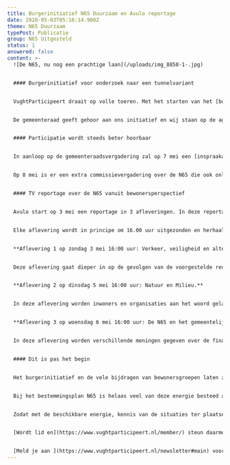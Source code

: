 ```yaml
---
title: Burgerinitiatief N65 Duurzaam en Avulo reportage
date: 2020-05-03T05:16:14.908Z
theme: N65 Duurzaam
typePost: Publicatie
group: N65 Uitgesteld
status: 1
answered: false
content: >-
  ![De N65, nu nog een prachtige laan](/uploads/img_8858-1-.jpg)


  #### Burgerinitiatief voor onderzoek naar een tunnelvariant


  VughtParticipeert draait op volle toeren. Met het starten van het [burgerinitiatief](https://www.vughtparticipeert.nl/post/n65-besluitvorming-is-onzuiver-onvolledig-en-onverstandig/ab6d8024bdf8c7a0398f31fdc021363d) N65 Duurzaam, om een tunnelvariant te laten onderzoeken, hebben wij vele inwoners van Vught in beweging gekregen. Inmiddels zijn er meer dan 350 handtekeningen onder dit initiatief gezet en dat aantal loopt dagelijks verder op.


  De gemeenteraad geeft gehoor aan ons initiatief en wij staan op de agenda van de gemeenteraadsvergadering van 14 mei. Eerst komen wij aan het woord, daarna wordt het bestemmingsplan N65 besproken, of niet als eerst tot een onderzoek naar een tunnelvariant wordt besloten.


  #### Participatie wordt steeds beter hoorbaar


  In aanloop op de gemeenteraadsvergadering zal op 7 mei een [inspraakavond](https://gemeenteraad.vught.nl/inspraakavond-gewijzigde-vaststelling-bestemmingsplan-n65-vught) over het bestemmingsplan N65 worden gehouden. Daar kan door inwoners worden ingesproken en velen hebben zich hiervoor reeds gemeld, ook VughtParticipeert. Ook 7 mei wordt een historische avond voor Vught en kan live worden gevolgd. Details hierover worden nog gepubliceerd.


  Op 8 mei is er een extra commissievergadering over de N65 die ook online kan worden gevolgd.


  #### TV reportage over de N65 vanuit bewonersperspectief


  Avulo start op 3 mei een reportage in 3 afleveringen. In deze reportage worden diverse bewonersgroepen en organisaties aan het woord gelaten. Zij leggen uit wat de voorgestelde variant voor de reconstructie N65 voor hun buurt betekent.


  Elke aflevering wordt in principe om 16.00 uur uitgezonden en herhaald om 21.00 uur op dezelfde dag en om 12.00 uur de volgende dag (4 mei schuift door naar 5 mei).


  **Aflevering 1 op zondag 3 mei 16:00 uur: Verkeer, veiligheid en alternatieven.**


  Deze aflevering gaat dieper in op de gevolgen van de voorgestelde reconstructie van de N65 voor de verkeersstromen in ons dorp, de kritische locaties en de verkeersveiligheid. Tevens wordt aangeven welke alternatieven er eerst onderzocht moeten worden voordat een duurzaam besluit kan worden genomen. Nu direct bekijken op [youtube](https://www.youtube.com/watch?v=EcFd0H8IvOU&feature=youtu.be)


  **Aflevering 2 op dinsdag 5 mei 16:00 uur: Natuur en Milieu.**


  In deze aflevering worden inwoners en organisaties aan het woord gelaten die zich zorgen maken over ons groen, onze gezondheid en de omgeving voor onze kinderen als gevolg van de voorgestelde reconstructie van de N65. Hierbij geven zij aan welke negatieve invloed deze plannen zullen hebben en op welke manier zij hiertegen weerstand zullen bieden.


  **Aflevering 3 op woensdag 6 mei 16:00 uur: De N65 en het gemeentelijk huishoudboekje.**


  In deze aflevering worden verschillende meningen gegeven over de financiële gezondheid van onze gemeente en de gevolgen voor ons huishoudboekje in de komende jaren. Kiezen voor de grote financiële bijdragen die onze gemeente wil doen aan het oplossen van infrastructuur problemen van Rijkswaterstaat en ProRail, zullen een grote invloed hebben op voorzieningen als scholen, sport, cultuur, verkeersveiligheid en het sociaal domein.


  #### Dit is pas het begin


  Het burgerinitiatief en de vele bijdragen van bewonersgroepen laten zien hoeveel energie, kennis en betrokkenheid er is binnen onze gemeente. Het is dit potentieel dat VughtParticipeert probeert te mobiliseren, het is immers onze gemeente en daar willen wij in participeren.


  Bij het bestemmingsplan N65 is helaas veel van deze energie besteed aan het zoeken naar informatie, weerwoord bieden aan onjuiste beeldvorming en gevestigde meningen bijstellen. Veel liever zou VughtParticipeert willen bijdragen aan een samenwerking waarbij gemeente en bewoners van meet af aan meningen en ideeën uitwisselen en mogelijkheden beoordelen.


  Zodat met de beschikbare energie, kennis van de situaties ter plaatse en deskundigheid, gewerkt wordt aan betere resultaten. Hiermee willen wij het energieverlies door verzet en boosheid achteraf beperken en komen tot keuzes die beter worden begrepen en geaccepteerd.


  [Wordt lid en](https://www.vughtparticipeert.nl/member/) steun daarmee ons werk. Hoe meer leden, hoe effectiever de participatie!


  [Meld je aan ](https://www.vughtparticipeert.nl/newsletter#main) voor onze gratis nieuwsbrief en blijf op de hoogte.
---
```

